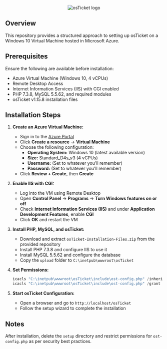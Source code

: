 <p align="center">
<img src="https://i.imgur.com/Clzj7Xs.png" alt="osTicket logo"/>
</p>

## Overview
This repository provides a structured approach to setting up osTicket on a Windows 10 Virtual Machine hosted in Microsoft Azure.

## Prerequisites
Ensure the following are available before installation:
- Azure Virtual Machine (Windows 10, 4 vCPUs)
- Remote Desktop Access
- Internet Information Services (IIS) with CGI enabled
- PHP 7.3.8, MySQL 5.5.62, and required modules
- osTicket v1.15.8 installation files

## Installation Steps
1. **Create an Azure Virtual Machine:**
   - Sign in to the [Azure Portal](https://portal.azure.com/)
   - Click **Create a resource** → **Virtual Machine**
   - Choose the following configuration:
     - **Operating System:** Windows 10 (latest available version)
     - **Size:** Standard_D4s_v3 (4 vCPUs)
     - **Username:** (Set to whatever you'll remember)
     - **Password:** (Set to whatever you'll remember)
   - Click **Review + Create**, then **Create**

2. **Enable IIS with CGI:**
   - Log into the VM using Remote Desktop
   - Open **Control Panel** → **Programs** → **Turn Windows features on or off**
   - Check **Internet Information Services (IIS)** and under **Application Development Features**, enable **CGI**
   - Click **OK** and restart the VM

3. **Install PHP, MySQL, and osTicket:**
   - Download and extract `osTicket-Installation-Files.zip` from the provided repository
   - Install PHP 7.3.8 and configure IIS to use it
   - Install MySQL 5.5.62 and configure the database
   - Copy the `upload` folder to `C:\inetpub\wwwroot\osTicket`

4. **Set Permissions:**
   ```powershell
   icacls "C:\inetpub\wwwroot\osTicket\include\ost-config.php" /inheritance:r
   icacls "C:\inetpub\wwwroot\osTicket\include\ost-config.php" /grant Everyone:F
   ```

5. **Start osTicket Configuration:**
   - Open a browser and go to `http://localhost/osTicket`
   - Follow the setup wizard to complete the installation

## Notes
After installation, delete the `setup` directory and restrict permissions for `ost-config.php` as per security best practices.


